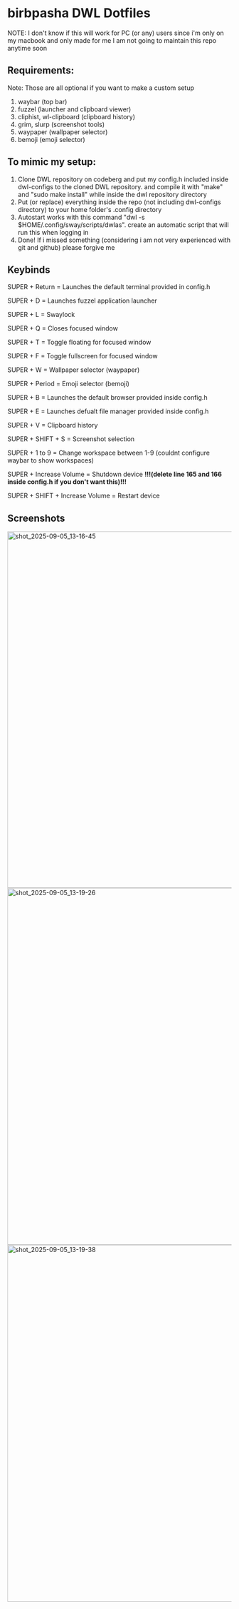 # birbpasha DWL Dotfiles

NOTE: I don't know if this will work for PC (or any) users since i'm only on my macbook and only made for me I am not going to maintain this repo anytime soon

## Requirements:

Note: Those are all optional if you want to make a custom setup
1. waybar (top bar)
2. fuzzel (launcher and clipboard viewer)
3. cliphist, wl-clipboard (clipboard history)
4. grim, slurp (screenshot tools)
5. waypaper (wallpaper selector)
6. bemoji (emoji selector)

## To mimic my setup:

1. Clone DWL repository on codeberg and put my config.h included inside dwl-configs to the cloned DWL repository. and compile it with "make" and "sudo make install" while inside the dwl repository directory
2. Put (or replace) everything inside the repo (not including dwl-configs directory) to your home folder's .config directory
3. Autostart works with this command "dwl -s $HOME/.config/sway/scripts/dwlas". create an automatic script that will run this when logging in
4. Done! If i missed something (considering i am not very experienced with git and github) please forgive me

## Keybinds

SUPER + Return = Launches the default terminal provided in config.h

SUPER + D = Launches fuzzel application launcher

SUPER + L = Swaylock

SUPER + Q = Closes focused window

SUPER + T = Toggle floating for focused window

SUPER + F = Toggle fullscreen for focused window

SUPER + W = Wallpaper selector (waypaper)

SUPER + Period = Emoji selector (bemoji)

SUPER + B = Launches the default browser provided inside config.h

SUPER + E = Launches defualt file manager provided inside config.h

SUPER + V = Clipboard history

SUPER + SHIFT + S = Screenshot selection

SUPER + 1 to 9 = Change workspace between 1-9 (couldnt configure waybar to show workspaces)

SUPER + Increase Volume = Shutdown device **!!!(delete line 165 and 166 inside config.h if you don't want this)!!!**

SUPER + SHIFT + Increase Volume = Restart device

## Screenshots

<img width="1280" height="799" alt="shot_2025-09-05_13-16-45" src="https://github.com/user-attachments/assets/1ea6adcc-7857-43f1-8822-41707dff2344" />
<img width="1280" height="800" alt="shot_2025-09-05_13-19-26" src="https://github.com/user-attachments/assets/8ac3bbaf-9d50-4080-9486-65e23541b1af" />
<img width="1280" height="800" alt="shot_2025-09-05_13-19-38" src="https://github.com/user-attachments/assets/40359206-956e-470b-9e49-39f05b838592" />

